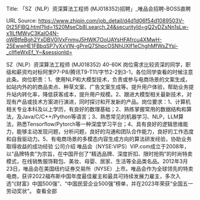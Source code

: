 Title: 「SZ（NLP）资深算法工程师 (MJ018352)招聘」_唯品会招聘-BOSS直聘

URL Source: https://www.zhipin.com/job_detail/d4d1d06f54d1089503V-0t25FlBQ.html?lid=1S20MseCb8l.search.24&securityId=gQ2vDZsNn1sLw-x1ILfMWyC3KaIO4N-oWBtfeBgh2YxDBV0IVxFnmvJ5HWK7OoUAYsHFAfrcu4XMwH-25EwwHE1FBbqSP7yXxVIN-gPreQ7ShpcOSNhUXIf1eChghMfWsZYsi-_cIlfieWxEf_Y~&sessionId=

SZ（NLP）资深算法工程师 (MJ018352)  40-60K
岗位需求比较资深的同学，职级和薪资均对标阿里P7-P8/腾讯T9-T11/字节2-2到3-1，各位同学查看的时候注意此条。岗位职责：1、使用NLP和大模型技术，负责或参与电商场景的文案生成，如站内外的的商品卖点、种草文案、广告文案生成等。提升用户体验，帮助业务提升站内转化率，降低获客成本，提升用户规模。2、跟进大模型相关最新技术，对现有产品或技术方案进行演进，同时探讨和开发新的产品。岗位要求：1、计算机相关专业本科及以上学历，有良好的数理基础；2、熟练掌握常用的数据结构和算法，及Java/C/C++/Python等语言；3、熟悉常见的机器学习、NLP，LLM算法，熟悉Tensorflow/Pytorch等一种深度学习平台；4、具有良好的逻辑思维能力，能够主动发现问题，分析问题，良好的沟通和团队合作能力，良好的工作态度和自我驱动力。5、有电商场景的多模态内容生成方向的算法研发经验，协助业务取得收益的成功经验
公司介绍
唯品会（NYSE:VIPS）VIP.com成立于2008年，以“品牌特卖”为宗旨，在中国开创了“精选品牌、深度折扣、限时抢购”的时尚特卖模式，在线销售服饰鞋包、美妆、母婴、居家、生活等全品类名品。2012年3月23日，唯品会在美国纽约证券交易所（NYSE）上市。唯品会作为全球领先的特卖电商，获评2022福布斯中国年度最佳雇主和最具可持续发展力雇主，多次入选“《财富》中国500强”、“中国民营企业500强”榜单，并在2023年荣获“全国五一劳动奖状”。
                                        查看全部